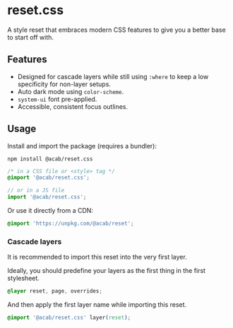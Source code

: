 # reset.css

A style reset that embraces modern CSS features to give you a better base to start off with.

## Features

- Designed for cascade layers while still using `:where` to keep a low specificity for non-layer setups.
- Auto dark mode using `color-scheme`.
- `system-ui` font pre-applied.
- Accessible, consistent focus outlines.

## Usage

Install and import the package (requires a bundler):

```shell
npm install @acab/reset.css
```

```css
/* in a CSS file or <style> tag */
@import '@acab/reset.css';
```

```js
// or in a JS file
import '@acab/reset.css';
```

Or use it directly from a CDN:

```css
@import 'https://unpkg.com/@acab/reset';
```

### Cascade layers

It is recommended to import this reset into the very first layer.

Ideally, you should predefine your layers as the first thing in the first stylesheet.

```css
@layer reset, page, overrides;
```

And then apply the first layer name while importing this reset.

```css
@import '@acab/reset.css' layer(reset);
```
